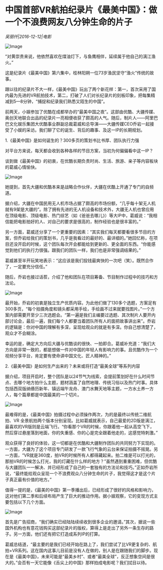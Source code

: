 # 中国首部VR航拍纪录片《最美中国》：做一个不浪费网友八分钟生命的片子

*吴丽仟|2016-12-12|电影*

![Image](http://p3.pstatp.com/large/31ca0002cad707e2745d)

“对黄崇贵来说，他依然喜欢在煤油灯下，与鱼鹰相伴，延续属于他自己的漓江渔火。”

这是纪录片《最美中国》第六集中，桂林阳朔一位73岁渔民坚守“渔火”传统的故事。

跟以往的纪录片不大一样，《最美中国》玩出了两个新花样：第一，首次采用了国内最为先进的VR航拍技术，第二，打破了人们对长纪录片的刻板印象，把每集精减到5—8分钟，“捕捉和纪录我们熟悉又陌生的中国”。

前两天，小娱参加了优酷在成都举办的“最美中国之夜”。这部由优酷、大疆传媒、奥创天地联合出品的纪录片一亮相便收获了颇高的人气。随后，制片人——阿里巴巴文化娱乐集团大优酷事业群副总裁葛威和总导演——大疆传媒CEO乔岩一起接受了小娱的采访。我们聊了它的诞生、背后的趣事、及这一IP的长期规划。

1.《最美中国》是如何诞生的？300多页的策划书比书厚、团队执行力强

对平台方来说，每天都会收到各种各样的节目方案，当初为何偏偏看中这一IP？

谈到做《最美中国》的初衷，在优酷长期负责时尚、生活、旅游、亲子等内容板块的葛威心情愉快。

![Image](http://p3.pstatp.com/large/31ca0002cad80704668d)

她提到，首先大疆和优酷本来是战略合作伙伴，大疆在优酷上开通了专门的自频道。

据介绍，大疆在中国民用无人机市场占据了颇高的市场份额，“几乎每十架无人机就有9架是大疆的”。除了拥有先进的无人机设备和技术外，大疆无人机也曾应用在顶级电影、顶级电影、热门综艺（如《爸爸去哪儿》）等大IP中，葛威说：“我相信能把电影拍好的人、对自己的要求是很高的，制作经验也是很丰富的。”

另一方面，葛威还分享了一个更重要的因素：“其实我们每天都要看很多节目的方案，但乔岩给我们的策划书，几乎是我看过的最好的、最详细的。”她回忆称，在项目还没开启的时候，这个团队每次开会都能给到更新的、更全面的东西。“你能感觉到他们的执行力很强。跟我们的团队一样，我们也是非常强调结果的。”

葛威甚至半开玩笑地表示：“这应该是我们投钱最爽快的一次吧（笑）。既然合作了，一定要充分信任。”

随后，乔岩也接过话茬，介绍了他和团队在项目筹备、节目制作过程中的技巧和方法论。

![Image](http://p3.pstatp.com/large/31c90004fba45676a9f0)

最开始，乔岩的初衷是独立生产优质内容。为此他们做了130多个选题，方案足有300多页，“每个拍摄角度和镜头都采用手绘，手绘画不过来就要找图片。”一个方案内部需要开至少三次选题会。“第一遍是我们主编要过选题、其次制片人要开内部讨论会，最后一遍，我们每个人都要当着团队所有人的面把故事讲出来”。乔岩的逻辑是：你对中国的理解有多深，呈现给观众的就是有多深。你自己想清楚了，观众才不会糊涂。

幸运的是，确定大方向后大疆与优酷谈的很快、一拍即合。葛威补充道：“我们大方向是非常一致的，都是想做一件对中国的年轻人有影响力的事。且优酷作为一个视频分享平台，肯定要有使命讲中国文化、匠人精神的。”

2.《最美中国》是如何生产出来的？未来或将打造“最美全球”等系列内容

据介绍，项目开启时，整个团队是以24节气为线索，会提前策划好在什么时间节点、去哪个地方拍什么主题，题材涵盖了自然地理、传统习俗以及热门时事。具体包括西双版纳傣历新年、镇远端午龙舟、澳门水舞天地等主题，一方水土养一方人，每个篇章都是中国最美的一个切片。

![Image](http://p3.pstatp.com/large/31ca0002cad90367e370)

最难得的是，《最美中国》拍摄过程中必须操作两次，为的是最终以传统二维航拍、VR 全景航拍两个版本分别呈现。比如葛威就表示，自己最爱的2D版是漓江，最喜欢的VR版则是云端飞行。“你看那个VR的时候，你跟着他一起从高空飞下，然后穿过悬崖落到地面，你的失重感、你的心是完全跟着他走的，这感觉特刺激。”

观众获得了良好的体验，这一切都是在优酷和大疆制作团队的共同努力下实现的。一方面，大疆为了这个项目专门研发了一款飞行气象的云台来保证拍摄不摇晃。另一方面，“VR就是360度，拍VR的时候所有人都得藏起来。拍二维是可以打光的，那拍VR的时候怎么打光，我的灯藏在什么样的地方？”虽然遇到重重困难，但优酷与大疆团队一一解决、并已经形成了自己的一套独有的方法论和技巧。”正如乔岩所说，“最终能给观众呈现一个不浪费观众八分钟生命的片子，我觉得这才是这个片子真正最有价值的地方。”

值得一提的是，《最美的中国》第一季播出后，已经形成了很好的风格和影响力，这对他们第二季和后续布局产生了巨大的推动作用。据小娱观察，它的变现方式主要包括以下几个方面。

![Image](http://p3.pstatp.com/large/31bd0004faee5395fb2a)

首先是广告招商，“我们确实已经陆陆续续收到很多企业的邀请。”其次，据说一些国外机构也有意花钱购买这部纪录片的版权，算得上是走出了另外一条生存的路子。另一方面，他们还有把它打造成系列IP的打算。

葛威总结道，“最主要的是我们已经开始在路上了，我们尝试了比VR更复杂的、航拍+VR系列。这在国内这事儿目前是没有人在做的，别人是在跟随我们的脚步。现在是《最美中国》，未来可能是“最美乡村”、或者“最美全球”，反正想象空间是很大的。”会否有一天它能像《舌尖上的中国》那样拍成电影呢？我们拭目以待。

